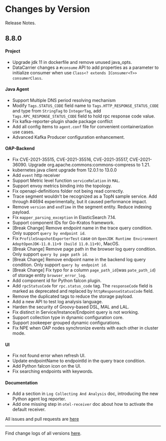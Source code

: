 Changes by Version
==================
Release Notes.

8.8.0
------------------

#### Project

* Upgrade jdk 11 in dockerfile and remove unused java_opts.
* DataCarrier changes a `#consume` API to add properties as a parameter to initialize consumer when
  use `Class<? extends IConsumer<T>> consumerClass`.

#### Java Agent

* Support Multiple DNS period resolving mechanism
* Modify `Tags.STATUS_CODE` field name to `Tags.HTTP_RESPONSE_STATUS_CODE` and type from `StringTag` to `IntegerTag`, add `Tags.RPC_RESPONSE_STATUS_CODE` field to hold rpc response code value.
* Fix kafka-reporter-plugin shade package conflict
* Add all config items to `agent.conf` file for convenient containerization use cases.
* Advanced Kafka Producer configuration enhancement.

#### OAP-Backend

* Fix CVE-2021-35515, CVE-2021-35516, CVE-2021-35517, CVE-2021-36090. Upgrade org.apache.commons:commons-compress to
  1.21.
* kubernetes java client upgrade from 12.0.1 to 13.0.0
* Add `event` http receiver
* Support Metric level function `serviceRelation` in `MAL`.
* Support envoy metrics binding into the topology.
* Fix openapi-definitions folder not being read correctly.
* Trace segment wouldn't be recognized as a TopN sample service. Add through #4694 experimentally, but it caused
  performance impact.
* Remove `version` and `endTime` in the segment entity. Reduce indexing payload.
* Fix `mapper_parsing_exception` in ElasticSearch 7.14.
* Support component IDs for Go-Kratos framework.
* [Break Change] Remove endpoint name in the trace query condition. Only support `query by endpoint id`.
* Fix `ProfileSnapshotExporterTest` case on `OpenJDK Runtime Environment AdoptOpenJDK-11.0.11+9 (build 11.0.11+9)`,
  MacOS.
* [Break Change] Remove page path in the browser log query condition. Only support `query by page path id`.
* [Break Change] Remove endpoint name in the backend log query condition. Only support `query by endpoint id`.
* [Break Change] Fix typo for a column `page_path_id`(was `pate_path_id`) of storage entity `browser_error_log`.
* Add component id for Python falcon plugin.
* Add `rpcStatusCode` for `rpc.status_code` tag. The `responseCode` field is marked as deprecated and replaced by `httpResponseStatusCode` field. 
* Remove the duplicated tags to reduce the storage payload.
* Add a new API to test log analysis language.
* Harden the security of Groovy-based DSL, MAL and LAL.
* Fix distinct in Service/Instance/Endpoint query is not working.
* Support collection type in dynamic configuration core.
* Support zookeeper grouped dynamic configurations.
* Fix NPE when OAP nodes synchronize events with each other in cluster mode.

#### UI

* Fix not found error when refresh UI.
* Update endpointName to endpointId in the query trace condition.
* Add Python falcon icon on the UI.
* Fix searching endpoints with keywords.

#### Documentation

* Add a section in `Log Collecting And Analysis` doc, introducing the new Python agent log reporter.
* Add one missing step in `otel-receiver` doc about how to activate the default receiver.

All issues and pull requests are [here](https://github.com/apache/skywalking/milestone/96?closed=1)

------------------
Find change logs of all versions [here](changes).

